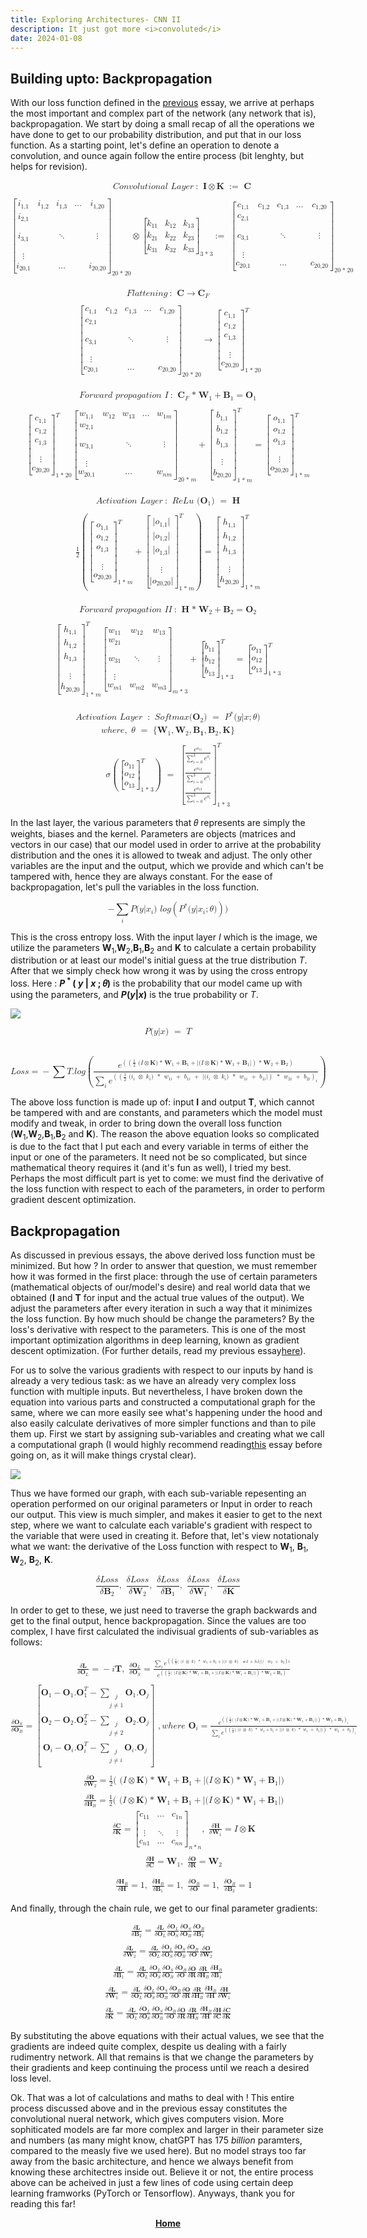 ```yaml
---
title: Exploring Architectures- CNN II
description: It just got more <i>convoluted</i>
date: 2024-01-08
---
```


## Building upto: Backpropagation

With our loss function defined in the <a href="/blog/cnn/">previous</a> essay, we arrive at perhaps the most important and complex part of the network (any network that is), backpropagation. We start by doing a small recap of all the operations we have done to get to our probability distribution, and put that in our loss function. As a starting point, let's define an operation to denote a convolution, and ounce again follow the entire process (bit lenghty, but helps for revision).

<math display="block" class="tml-display" style="display:block math;"><mtable columnalign="left"><mtr><mtd class="tml-left" style="padding:0.5ex 0em 0.5ex 0em;"><mrow><mi>C</mi><mi>o</mi><mi>n</mi><mi>v</mi><mi>o</mi><mi>l</mi><mi>u</mi><mi>t</mi><mi>i</mi><mi>o</mi><mi>n</mi><mi>a</mi><mi>l</mi><mtext> </mtext><mi>L</mi><mi>a</mi><mi>y</mi><mi>e</mi><mi>r</mi><mo lspace="0.2222em" rspace="0.2222em">:</mo><mtext> </mtext><mi>𝐈</mi><mo>⊗</mo><mi>𝐊</mi><mtext> </mtext><mo lspace="0.2222em" rspace="0em">:</mo><mo lspace="0em">=</mo><mtext> </mtext><mi>𝐂</mi></mrow></mtd></mtr><mtr><mtd class="tml-left" style="padding:0.5ex 0em 0.5ex 0em;"><mrow></mrow></mtd></mtr><mtr><mtd class="tml-left" style="padding:0.5ex 0em 0.5ex 0em;"><mrow><msub><mrow><mo fence="true" form="prefix">[</mo><mtable columnalign="center center center center center"><mtr><mtd style="padding-left:0em;"><msub><mi>i</mi><mn>1,1</mn></msub></mtd><mtd><msub><mi>i</mi><mn>1,2</mn></msub></mtd><mtd><msub><mi>i</mi><mn>1,3</mn></msub></mtd><mtd><mo lspace="0em" rspace="0em">…</mo></mtd><mtd style="padding-right:0em;"><msub><mi>i</mi><mn>1,20</mn></msub></mtd></mtr><mtr><mtd style="padding-left:0em;"><msub><mi>i</mi><mn>2,1</mn></msub></mtd><mtd><mrow></mrow></mtd><mtd><mrow></mrow></mtd><mtd><mrow></mrow></mtd><mtd style="padding-right:0em;"><mrow></mrow></mtd></mtr><mtr><mtd style="padding-left:0em;"><msub><mi>i</mi><mn>3,1</mn></msub></mtd><mtd><mrow></mrow></mtd><mtd><mo lspace="0em" rspace="0em">⋱</mo></mtd><mtd><mrow></mrow></mtd><mtd style="padding-right:0em;"><mrow><mi>⋮</mi><mspace width="0pt" height="14.944pt"></mspace></mrow></mtd></mtr><mtr><mtd style="padding-left:0em;"><mrow><mi>⋮</mi><mspace width="0pt" height="14.944pt"></mspace></mrow></mtd><mtd><mrow></mrow></mtd><mtd><mrow></mrow></mtd><mtd><mrow></mrow></mtd><mtd style="padding-right:0em;"><mrow></mrow></mtd></mtr><mtr><mtd style="padding-left:0em;"><msub><mi>i</mi><mn>20,1</mn></msub></mtd><mtd><mrow></mrow></mtd><mtd><mo lspace="0em" rspace="0em">…</mo></mtd><mtd><mrow></mrow></mtd><mtd style="padding-right:0em;"><msub><mi>i</mi><mn>20,20</mn></msub></mtd></mtr></mtable><mo fence="true" form="postfix">]</mo></mrow><mrow><mn>20</mn><mo>* </mo><mn>20</mn></mrow></msub><mo>⊗</mo><msub><mrow><mo fence="true" form="prefix">[</mo><mtable columnalign="center center center"><mtr><mtd style="padding-left:0em;"><msub><mi>k</mi><mn>11</mn></msub></mtd><mtd><msub><mi>k</mi><mn>12</mn></msub></mtd><mtd style="padding-right:0em;"><msub><mi>k</mi><mn>13</mn></msub></mtd></mtr><mtr><mtd style="padding-left:0em;"><msub><mi>k</mi><mn>21</mn></msub></mtd><mtd><msub><mi>k</mi><mn>22</mn></msub></mtd><mtd style="padding-right:0em;"><msub><mi>k</mi><mn>23</mn></msub></mtd></mtr><mtr><mtd style="padding-left:0em;"><msub><mi>k</mi><mn>31</mn></msub></mtd><mtd><msub><mi>k</mi><mn>32</mn></msub></mtd><mtd style="padding-right:0em;"><msub><mi>k</mi><mn>33</mn></msub></mtd></mtr></mtable><mo fence="true" form="postfix">]</mo></mrow><mrow><mn>3</mn><mo>* </mo><mn>3</mn></mrow></msub><mo lspace="0.2222em" rspace="0em">:</mo><mo lspace="0em">=</mo><mtext> </mtext><msub><mrow><mo fence="true" form="prefix">[</mo><mtable columnalign="center center center center center"><mtr><mtd style="padding-left:0em;"><msub><mi>c</mi><mn>1,1</mn></msub></mtd><mtd><msub><mi>c</mi><mn>1,2</mn></msub></mtd><mtd><msub><mi>c</mi><mn>1,3</mn></msub></mtd><mtd><mo lspace="0em" rspace="0em">…</mo></mtd><mtd style="padding-right:0em;"><msub><mi>c</mi><mn>1,20</mn></msub></mtd></mtr><mtr><mtd style="padding-left:0em;"><msub><mi>c</mi><mn>2,1</mn></msub></mtd><mtd><mrow></mrow></mtd><mtd><mrow></mrow></mtd><mtd><mrow></mrow></mtd><mtd style="padding-right:0em;"><mrow></mrow></mtd></mtr><mtr><mtd style="padding-left:0em;"><msub><mi>c</mi><mn>3,1</mn></msub></mtd><mtd><mrow></mrow></mtd><mtd><mo lspace="0em" rspace="0em">⋱</mo></mtd><mtd><mrow></mrow></mtd><mtd style="padding-right:0em;"><mrow><mi>⋮</mi><mspace width="0pt" height="14.944pt"></mspace></mrow></mtd></mtr><mtr><mtd style="padding-left:0em;"><mrow><mi>⋮</mi><mspace width="0pt" height="14.944pt"></mspace></mrow></mtd><mtd><mrow></mrow></mtd><mtd><mrow></mrow></mtd><mtd><mrow></mrow></mtd><mtd style="padding-right:0em;"><mrow></mrow></mtd></mtr><mtr><mtd style="padding-left:0em;"><msub><mi>c</mi><mn>20,1</mn></msub></mtd><mtd><mrow></mrow></mtd><mtd><mo lspace="0em" rspace="0em">…</mo></mtd><mtd><mrow></mrow></mtd><mtd style="padding-right:0em;"><msub><mi>c</mi><mn>20,20</mn></msub></mtd></mtr></mtable><mo fence="true" form="postfix">]</mo></mrow><mrow><mn>20</mn><mo>* </mo><mn>20</mn></mrow></msub></mrow></mtd></mtr></mtable></math><br><math display="block" class="tml-display" style="display:block math;"><mtable columnalign="left"><mtr><mtd class="tml-left" style="padding:0.5ex 0em 0.5ex 0em;"><mrow><mi>F</mi><mi>l</mi><mi>a</mi><mi>t</mi><mi>t</mi><mi>e</mi><mi>n</mi><mi>i</mi><mi>n</mi><mi>g</mi><mo lspace="0.2222em" rspace="0.2222em">:</mo><mtext> </mtext><mi>𝐂</mi><mo stretchy="false">→</mo><msub><mi>𝐂</mi><mi>F</mi></msub></mrow></mtd></mtr><mtr><mtd class="tml-left" style="padding:0.5ex 0em 0.5ex 0em;"><mrow></mrow></mtd></mtr><mtr><mtd class="tml-left" style="padding:0.5ex 0em 0.5ex 0em;"><mrow><mtext> </mtext><msub><mrow><mo fence="true" form="prefix">[</mo><mtable columnalign="center center center center center"><mtr><mtd style="padding-left:0em;"><msub><mi>c</mi><mn>1,1</mn></msub></mtd><mtd><msub><mi>c</mi><mn>1,2</mn></msub></mtd><mtd><msub><mi>c</mi><mn>1,3</mn></msub></mtd><mtd><mo lspace="0em" rspace="0em">…</mo></mtd><mtd style="padding-right:0em;"><msub><mi>c</mi><mn>1,20</mn></msub></mtd></mtr><mtr><mtd style="padding-left:0em;"><msub><mi>c</mi><mn>2,1</mn></msub></mtd><mtd><mrow></mrow></mtd><mtd><mrow></mrow></mtd><mtd><mrow></mrow></mtd><mtd style="padding-right:0em;"><mrow></mrow></mtd></mtr><mtr><mtd style="padding-left:0em;"><msub><mi>c</mi><mn>3,1</mn></msub></mtd><mtd><mrow></mrow></mtd><mtd><mo lspace="0em" rspace="0em">⋱</mo></mtd><mtd><mrow></mrow></mtd><mtd style="padding-right:0em;"><mrow><mi>⋮</mi><mspace width="0pt" height="14.944pt"></mspace></mrow></mtd></mtr><mtr><mtd style="padding-left:0em;"><mrow><mi>⋮</mi><mspace width="0pt" height="14.944pt"></mspace></mrow></mtd><mtd><mrow></mrow></mtd><mtd><mrow></mrow></mtd><mtd><mrow></mrow></mtd><mtd style="padding-right:0em;"><mrow></mrow></mtd></mtr><mtr><mtd style="padding-left:0em;"><msub><mi>c</mi><mn>20,1</mn></msub></mtd><mtd><mrow></mrow></mtd><mtd><mo lspace="0em" rspace="0em">…</mo></mtd><mtd><mrow></mrow></mtd><mtd style="padding-right:0em;"><msub><mi>c</mi><mn>20,20</mn></msub></mtd></mtr></mtable><mo fence="true" form="postfix">]</mo></mrow><mrow><mn>20</mn><mo>* </mo><mn>20</mn></mrow></msub><mo stretchy="false">→</mo><msubsup><mrow><mo fence="true" form="prefix">[</mo><mtable columnalign="center"><mtr><mtd style="padding-left:0em;padding-right:0em;"><msub><mi>c</mi><mn>1,1</mn></msub></mtd></mtr><mtr><mtd style="padding-left:0em;padding-right:0em;"><msub><mi>c</mi><mn>1,2</mn></msub></mtd></mtr><mtr><mtd style="padding-left:0em;padding-right:0em;"><msub><mi>c</mi><mn>1,3</mn></msub></mtd></mtr><mtr><mtd style="padding-left:0em;padding-right:0em;"><mrow><mi>⋮</mi><mspace width="0pt" height="14.944pt"></mspace></mrow></mtd></mtr><mtr><mtd style="padding-left:0em;padding-right:0em;"><msub><mi>c</mi><mn>20,20</mn></msub></mtd></mtr></mtable><mo fence="true" form="postfix">]</mo></mrow><mrow><mn>1</mn><mo>* </mo><mn>20</mn></mrow><mi>T</mi></msubsup></mrow></mtd></mtr></mtable></math><br><math display="block" class="tml-display" style="display:block math;"><mtable columnalign="left"><mtr><mtd class="tml-left" style="padding:0.5ex 0em 0.5ex 0em;"><mrow><mi>F</mi><mi>o</mi><mi>r</mi><mi>w</mi><mi>a</mi><mi>r</mi><mi>d</mi><mtext> </mtext><mi>p</mi><mi>r</mi><mi>o</mi><mi>p</mi><mi>a</mi><mi>g</mi><mi>a</mi><mi>t</mi><mi>i</mi><mi>o</mi><mi>n</mi><mtext> </mtext><mi>I</mi><mo lspace="0.2222em" rspace="0.2222em">:</mo><mtext> </mtext><msub><mi>𝐂</mi><mi>F</mi></msub><mo>* </mo><msub><mi>𝐖</mi><mn>1</mn></msub><mo>+</mo><msub><mi>𝐁</mi><mn>1</mn></msub><mo>=</mo><msub><mi>𝐎</mi><mn>1</mn></msub></mrow></mtd></mtr><mtr><mtd class="tml-left" style="padding:0.5ex 0em 0.5ex 0em;"><mrow></mrow></mtd></mtr><mtr><mtd class="tml-left" style="padding:0.5ex 0em 0.5ex 0em;"><mrow><msubsup><mrow><mo fence="true" form="prefix">[</mo><mtable columnalign="center"><mtr><mtd style="padding-left:0em;padding-right:0em;"><msub><mi>c</mi><mn>1,1</mn></msub></mtd></mtr><mtr><mtd style="padding-left:0em;padding-right:0em;"><msub><mi>c</mi><mn>1,2</mn></msub></mtd></mtr><mtr><mtd style="padding-left:0em;padding-right:0em;"><msub><mi>c</mi><mn>1,3</mn></msub></mtd></mtr><mtr><mtd style="padding-left:0em;padding-right:0em;"><mrow><mi>⋮</mi><mspace width="0pt" height="14.944pt"></mspace></mrow></mtd></mtr><mtr><mtd style="padding-left:0em;padding-right:0em;"><msub><mi>c</mi><mn>20,20</mn></msub></mtd></mtr></mtable><mo fence="true" form="postfix">]</mo></mrow><mrow><mn>1</mn><mo>* </mo><mn>20</mn></mrow><mi>T</mi></msubsup><msub><mrow><mo fence="true" form="prefix">[</mo><mtable columnalign="center center center center center"><mtr><mtd style="padding-left:0em;"><msub><mi>w</mi><mn>1,1</mn></msub></mtd><mtd><msub><mi>w</mi><mn>12</mn></msub></mtd><mtd><msub><mi>w</mi><mn>13</mn></msub></mtd><mtd><mo lspace="0em" rspace="0em">…</mo></mtd><mtd style="padding-right:0em;"><msub><mi>w</mi><mrow><mn>1</mn><mi>m</mi></mrow></msub></mtd></mtr><mtr><mtd style="padding-left:0em;"><msub><mi>w</mi><mn>2,1</mn></msub></mtd><mtd><mrow></mrow></mtd><mtd><mrow></mrow></mtd><mtd><mrow></mrow></mtd><mtd style="padding-right:0em;"><mrow></mrow></mtd></mtr><mtr><mtd style="padding-left:0em;"><msub><mi>w</mi><mn>3,1</mn></msub></mtd><mtd><mrow></mrow></mtd><mtd><mo lspace="0em" rspace="0em">⋱</mo></mtd><mtd><mrow></mrow></mtd><mtd style="padding-right:0em;"><mrow><mi>⋮</mi><mspace width="0pt" height="14.944pt"></mspace></mrow></mtd></mtr><mtr><mtd style="padding-left:0em;"><mrow><mi>⋮</mi><mspace width="0pt" height="14.944pt"></mspace></mrow></mtd><mtd><mrow></mrow></mtd><mtd><mrow></mrow></mtd><mtd><mrow></mrow></mtd><mtd style="padding-right:0em;"><mrow></mrow></mtd></mtr><mtr><mtd style="padding-left:0em;"><msub><mi>w</mi><mn>20,1</mn></msub></mtd><mtd><mrow></mrow></mtd><mtd><mo lspace="0em" rspace="0em">…</mo></mtd><mtd><mrow></mrow></mtd><mtd style="padding-right:0em;"><msub><mi>w</mi><mrow><mi>n</mi><mi>m</mi></mrow></msub></mtd></mtr></mtable><mo fence="true" form="postfix">]</mo></mrow><mrow><mn>20</mn><mo>* </mo><mi>m</mi></mrow></msub><mo>+</mo><msubsup><mrow><mo fence="true" form="prefix">[</mo><mtable columnalign="center"><mtr><mtd style="padding-left:0em;padding-right:0em;"><msub><mi>b</mi><mn>1,1</mn></msub></mtd></mtr><mtr><mtd style="padding-left:0em;padding-right:0em;"><msub><mi>b</mi><mn>1,2</mn></msub></mtd></mtr><mtr><mtd style="padding-left:0em;padding-right:0em;"><msub><mi>b</mi><mn>1,3</mn></msub></mtd></mtr><mtr><mtd style="padding-left:0em;padding-right:0em;"><mrow><mi>⋮</mi><mspace width="0pt" height="14.944pt"></mspace></mrow></mtd></mtr><mtr><mtd style="padding-left:0em;padding-right:0em;"><msub><mi>b</mi><mn>20,20</mn></msub></mtd></mtr></mtable><mo fence="true" form="postfix">]</mo></mrow><mrow><mn>1</mn><mo>* </mo><mi>m</mi></mrow><mi>T</mi></msubsup><mo>=</mo><msubsup><mrow><mo fence="true" form="prefix">[</mo><mtable columnalign="center"><mtr><mtd style="padding-left:0em;padding-right:0em;"><msub><mi>o</mi><mn>1,1</mn></msub></mtd></mtr><mtr><mtd style="padding-left:0em;padding-right:0em;"><msub><mi>o</mi><mn>1,2</mn></msub></mtd></mtr><mtr><mtd style="padding-left:0em;padding-right:0em;"><msub><mi>o</mi><mn>1,3</mn></msub></mtd></mtr><mtr><mtd style="padding-left:0em;padding-right:0em;"><mrow><mi>⋮</mi><mspace width="0pt" height="14.944pt"></mspace></mrow></mtd></mtr><mtr><mtd style="padding-left:0em;padding-right:0em;"><msub><mi>o</mi><mn>20,20</mn></msub></mtd></mtr></mtable><mo fence="true" form="postfix">]</mo></mrow><mrow><mn>1</mn><mo>* </mo><mi>m</mi></mrow><mi>T</mi></msubsup></mrow></mtd></mtr></mtable></math><br><math display="block" class="tml-display" style="display:block math;"><mtable columnalign="left"><mtr><mtd class="tml-left" style="padding:0.5ex 0em 0.5ex 0em;"><mrow><mi>A</mi><mi>c</mi><mi>t</mi><mi>i</mi><mi>v</mi><mi>a</mi><mi>t</mi><mi>i</mi><mi>o</mi><mi>n</mi><mtext> </mtext><mi>L</mi><mi>a</mi><mi>y</mi><mi>e</mi><mi>r</mi><mo lspace="0.2222em" rspace="0.2222em">:</mo><mtext> </mtext><mi>R</mi><mi>e</mi><mi>L</mi><mi>u</mi><mtext> </mtext><mo form="prefix" stretchy="false">(</mo><msub><mi>𝐎</mi><mn>1</mn></msub><mo form="postfix" stretchy="false">)</mo><mtext> </mtext><mo>=</mo><mtext> </mtext><mi>𝐇</mi></mrow></mtd></mtr><mtr><mtd class="tml-left" style="padding:0.5ex 0em 0.5ex 0em;"><mrow></mrow></mtd></mtr><mtr><mtd class="tml-left" style="padding:0.5ex 0em 0.5ex 0em;"><mrow><mfrac><mn>1</mn><mn>2</mn></mfrac><mrow><mo fence="true" form="prefix">(</mo><msubsup><mrow><mo fence="true" form="prefix">[</mo><mtable columnalign="center"><mtr><mtd style="padding-left:0em;padding-right:0em;"><msub><mi>o</mi><mn>1,1</mn></msub></mtd></mtr><mtr><mtd style="padding-left:0em;padding-right:0em;"><msub><mi>o</mi><mn>1,2</mn></msub></mtd></mtr><mtr><mtd style="padding-left:0em;padding-right:0em;"><msub><mi>o</mi><mn>1,3</mn></msub></mtd></mtr><mtr><mtd style="padding-left:0em;padding-right:0em;"><mrow><mi>⋮</mi><mspace width="0pt" height="14.944pt"></mspace></mrow></mtd></mtr><mtr><mtd style="padding-left:0em;padding-right:0em;"><msub><mi>o</mi><mn>20,20</mn></msub></mtd></mtr></mtable><mo fence="true" form="postfix">]</mo></mrow><mrow><mn>1</mn><mo>* </mo><mi>m</mi></mrow><mi>T</mi></msubsup><mo>+</mo><msubsup><mrow><mo fence="true" form="prefix">[</mo><mtable columnalign="center"><mtr><mtd style="padding-left:0em;padding-right:0em;"><mrow><mi>|</mi><msub><mi>o</mi><mn>1,1</mn></msub><mi>|</mi></mrow></mtd></mtr><mtr><mtd style="padding-left:0em;padding-right:0em;"><mrow><mi>|</mi><msub><mi>o</mi><mn>1,2</mn></msub><mi>|</mi></mrow></mtd></mtr><mtr><mtd style="padding-left:0em;padding-right:0em;"><mrow><mi>|</mi><msub><mi>o</mi><mn>1,3</mn></msub><mi>|</mi></mrow></mtd></mtr><mtr><mtd style="padding-left:0em;padding-right:0em;"><mrow><mi>⋮</mi><mspace width="0pt" height="14.944pt"></mspace></mrow></mtd></mtr><mtr><mtd style="padding-left:0em;padding-right:0em;"><mrow><mi>|</mi><msub><mi>o</mi><mn>20,20</mn></msub><mi>|</mi></mrow></mtd></mtr></mtable><mo fence="true" form="postfix">]</mo></mrow><mrow><mn>1</mn><mo>* </mo><mi>m</mi></mrow><mi>T</mi></msubsup><mo fence="true" form="postfix">)</mo></mrow><mo>=</mo><msubsup><mrow><mo fence="true" form="prefix">[</mo><mtable columnalign="center"><mtr><mtd style="padding-left:0em;padding-right:0em;"><msub><mi>h</mi><mn>1,1</mn></msub></mtd></mtr><mtr><mtd style="padding-left:0em;padding-right:0em;"><msub><mi>h</mi><mn>1,2</mn></msub></mtd></mtr><mtr><mtd style="padding-left:0em;padding-right:0em;"><msub><mi>h</mi><mn>1,3</mn></msub></mtd></mtr><mtr><mtd style="padding-left:0em;padding-right:0em;"><mrow><mi>⋮</mi><mspace width="0pt" height="14.944pt"></mspace></mrow></mtd></mtr><mtr><mtd style="padding-left:0em;padding-right:0em;"><msub><mi>h</mi><mn>20,20</mn></msub></mtd></mtr></mtable><mo fence="true" form="postfix">]</mo></mrow><mrow><mn>1</mn><mo>* </mo><mi>m</mi></mrow><mi>T</mi></msubsup></mrow></mtd></mtr></mtable></math><br>
<math display="block" class="tml-display" style="display:block math;"><mtable columnalign="left"><mtr><mtd class="tml-left" style="padding:0.5ex 0em 0.5ex 0em;"><mrow><mi>F</mi><mi>o</mi><mi>r</mi><mi>w</mi><mi>a</mi><mi>r</mi><mi>d</mi><mtext> </mtext><mi>p</mi><mi>r</mi><mi>o</mi><mi>p</mi><mi>a</mi><mi>g</mi><mi>a</mi><mi>t</mi><mi>i</mi><mi>o</mi><mi>n</mi><mtext> </mtext><mi>I</mi><mi>I</mi><mo lspace="0.2222em" rspace="0.2222em">:</mo><mtext> </mtext><mi>𝐇</mi><mo>* </mo><msub><mi>𝐖</mi><mn>2</mn></msub><mo>+</mo><msub><mi>𝐁</mi><mn>2</mn></msub><mo>=</mo><msub><mi>𝐎</mi><mn>2</mn></msub></mrow></mtd></mtr><mtr><mtd class="tml-left" style="padding:0.5ex 0em 0.5ex 0em;"><mrow></mrow></mtd></mtr><mtr><mtd class="tml-left" style="padding:0.5ex 0em 0.5ex 0em;"><mrow><msubsup><mrow><mo fence="true" form="prefix">[</mo><mtable columnalign="center"><mtr><mtd style="padding-left:0em;padding-right:0em;"><msub><mi>h</mi><mn>1,1</mn></msub></mtd></mtr><mtr><mtd style="padding-left:0em;padding-right:0em;"><msub><mi>h</mi><mn>1,2</mn></msub></mtd></mtr><mtr><mtd style="padding-left:0em;padding-right:0em;"><msub><mi>h</mi><mn>1,3</mn></msub></mtd></mtr><mtr><mtd style="padding-left:0em;padding-right:0em;"><mrow><mi>⋮</mi><mspace width="0pt" height="14.944pt"></mspace></mrow></mtd></mtr><mtr><mtd style="padding-left:0em;padding-right:0em;"><msub><mi>h</mi><mn>20,20</mn></msub></mtd></mtr></mtable><mo fence="true" form="postfix">]</mo></mrow><mrow><mn>1</mn><mo>* </mo><mi>m</mi></mrow><mi>T</mi></msubsup><msub><mrow><mo fence="true" form="prefix">[</mo><mtable columnalign="center center center"><mtr><mtd style="padding-left:0em;"><msub><mi>w</mi><mn>11</mn></msub></mtd><mtd><msub><mi>w</mi><mn>12</mn></msub></mtd><mtd style="padding-right:0em;"><msub><mi>w</mi><mn>13</mn></msub></mtd></mtr><mtr><mtd style="padding-left:0em;"><msub><mi>w</mi><mn>21</mn></msub></mtd><mtd><mrow></mrow></mtd><mtd style="padding-right:0em;"><mrow></mrow></mtd></mtr><mtr><mtd style="padding-left:0em;"><msub><mi>w</mi><mn>31</mn></msub></mtd><mtd><mo lspace="0em" rspace="0em">⋱</mo></mtd><mtd style="padding-right:0em;"><mrow><mi>⋮</mi><mspace width="0pt" height="14.944pt"></mspace></mrow></mtd></mtr><mtr><mtd style="padding-left:0em;"><mrow><mi>⋮</mi><mspace width="0pt" height="14.944pt"></mspace></mrow></mtd><mtd><mrow></mrow></mtd><mtd style="padding-right:0em;"><mrow></mrow></mtd></mtr><mtr><mtd style="padding-left:0em;"><msub><mi>w</mi><mrow><mi>m</mi><mn>1</mn></mrow></msub></mtd><mtd><msub><mi>w</mi><mrow><mi>m</mi><mn>2</mn></mrow></msub></mtd><mtd style="padding-right:0em;"><msub><mi>w</mi><mrow><mi>m</mi><mn>3</mn></mrow></msub></mtd></mtr></mtable><mo fence="true" form="postfix">]</mo></mrow><mrow><mi>m</mi><mo>* </mo><mn>3</mn></mrow></msub><mo>+</mo><msubsup><mrow><mo fence="true" form="prefix">[</mo><mtable columnalign="center"><mtr><mtd style="padding-left:0em;padding-right:0em;"><msub><mi>b</mi><mn>11</mn></msub></mtd></mtr><mtr><mtd style="padding-left:0em;padding-right:0em;"><msub><mi>b</mi><mn>12</mn></msub></mtd></mtr><mtr><mtd style="padding-left:0em;padding-right:0em;"><msub><mi>b</mi><mn>13</mn></msub></mtd></mtr></mtable><mo fence="true" form="postfix">]</mo></mrow><mrow><mn>1</mn><mo>* </mo><mn>3</mn></mrow><mi>T</mi></msubsup><mo>=</mo><msubsup><mrow><mo fence="true" form="prefix">[</mo><mtable columnalign="center"><mtr><mtd style="padding-left:0em;padding-right:0em;"><msub><mi>o</mi><mn>11</mn></msub></mtd></mtr><mtr><mtd style="padding-left:0em;padding-right:0em;"><msub><mi>o</mi><mn>12</mn></msub></mtd></mtr><mtr><mtd style="padding-left:0em;padding-right:0em;"><msub><mi>o</mi><mn>13</mn></msub></mtd></mtr></mtable><mo fence="true" form="postfix">]</mo></mrow><mrow><mn>1</mn><mo>* </mo><mn>3</mn></mrow><mi>T</mi></msubsup></mrow></mtd></mtr></mtable></math><br>
<math display="block" class="tml-display" style="display:block math;"><mtable columnalign="left"><mtr><mtd class="tml-left" style="padding:0.5ex 0em 0.5ex 0em;"><mrow><mi>A</mi><mi>c</mi><mi>t</mi><mi>i</mi><mi>v</mi><mi>a</mi><mi>t</mi><mi>i</mi><mi>o</mi><mi>n</mi><mtext> </mtext><mi>L</mi><mi>a</mi><mi>y</mi><mi>e</mi><mi>r</mi><mtext> </mtext><mo lspace="0.2222em" rspace="0.2222em">:</mo><mtext> </mtext><mi>S</mi><mi>o</mi><mi>f</mi><mi>t</mi><mi>m</mi><mi>a</mi><mi>x</mi><mo form="prefix" stretchy="false">(</mo><msub><mi>𝐎</mi><mn>2</mn></msub><mo form="postfix" stretchy="false">)</mo><mtext> </mtext><mo>=</mo><mtext> </mtext><msup><mi>P</mi><mo lspace="0em" rspace="0em">* </mo></msup><mo form="prefix" stretchy="false">(</mo><mi>y</mi><mi>|</mi><mi>x</mi><mo separator="true">;</mo><mi>θ</mi><mo form="postfix" stretchy="false">)</mo></mrow></mtd></mtr><mtr><mtd class="tml-left" style="padding:0.5ex 0em 0.5ex 0em;"><mrow><mi>w</mi><mi>h</mi><mi>e</mi><mi>r</mi><mi>e</mi><mo separator="true">,</mo><mtext> </mtext><mi>θ</mi><mtext> </mtext><mo>=</mo><mtext> </mtext><mo form="prefix" stretchy="false">{</mo><msub><mi>𝐖</mi><mn>1</mn></msub><mo separator="true">,</mo><msub><mi>𝐖</mi><mn>2</mn></msub><mo separator="true">,</mo><msub><mi>𝐁</mi><mn>𝟏</mn></msub><mo separator="true">,</mo><msub><mi>𝐁</mi><mn>2</mn></msub><mo separator="true">,</mo><mi>𝐊</mi><mo form="postfix" stretchy="false">}</mo></mrow></mtd></mtr><mtr><mtd class="tml-left" style="padding:0.5ex 0em 0.5ex 0em;"><mrow></mrow></mtd></mtr><mtr><mtd class="tml-left" style="padding:0.5ex 0em 0.5ex 0em;"><mrow><mi>σ</mi><mrow><mo fence="true" form="prefix">(</mo><msubsup><mrow><mo fence="true" form="prefix">[</mo><mtable columnalign="center"><mtr><mtd style="padding-left:0em;padding-right:0em;"><msub><mi>o</mi><mn>11</mn></msub></mtd></mtr><mtr><mtd style="padding-left:0em;padding-right:0em;"><msub><mi>o</mi><mn>12</mn></msub></mtd></mtr><mtr><mtd style="padding-left:0em;padding-right:0em;"><msub><mi>o</mi><mn>13</mn></msub></mtd></mtr></mtable><mo fence="true" form="postfix">]</mo></mrow><mrow><mn>1</mn><mo>* </mo><mn>3</mn></mrow><mi>T</mi></msubsup><mo fence="true" form="postfix">)</mo></mrow><mtext> </mtext><mo>=</mo><mtext> </mtext><msubsup><mrow><mo fence="true" form="prefix">[</mo><mtable columnalign="center"><mtr><mtd style="padding-left:0em;padding-right:0em;"><mfrac><msup><mi>e</mi><msub><mi>o</mi><mn>11</mn></msub></msup><mrow><msubsup><mo movablelimits="false">∑</mo><mrow><mi>i</mi><mo>=</mo><mn>0</mn></mrow><mn>3</mn></msubsup><msup><mi>e</mi><msub><mi>o</mi><mi>i</mi></msub></msup></mrow></mfrac></mtd></mtr><mtr><mtd style="padding-left:0em;padding-right:0em;"><mfrac><msup><mi>e</mi><msub><mi>o</mi><mn>12</mn></msub></msup><mrow><msubsup><mo movablelimits="false">∑</mo><mrow><mi>i</mi><mo>=</mo><mn>0</mn></mrow><mn>3</mn></msubsup><msup><mi>e</mi><msub><mi>o</mi><mi>i</mi></msub></msup></mrow></mfrac></mtd></mtr><mtr><mtd style="padding-left:0em;padding-right:0em;"><mfrac><msup><mi>e</mi><msub><mi>o</mi><mn>13</mn></msub></msup><mrow><msubsup><mo movablelimits="false">∑</mo><mrow><mi>i</mi><mo>=</mo><mn>0</mn></mrow><mn>3</mn></msubsup><msup><mi>e</mi><msub><mi>o</mi><mi>i</mi></msub></msup></mrow></mfrac></mtd></mtr></mtable><mo fence="true" form="postfix">]</mo></mrow><mrow><mn>1</mn><mo>* </mo><mn>3</mn></mrow><mi>T</mi></msubsup></mrow></mtd></mtr></mtable></math>

In the last layer, the various parameters that 𝜃 represents are simply the weights, biases and the kernel. Parameters are objects (matrices and vectors in our case) that our model used in order to arrive at the probability distribution and the ones it is allowed to tweak and adjust. The only other variables are the input and the output, which we provide and which can't be tampered with, hence they are always constant. For the ease of backpropagation, let's pull the variables in the loss function. 

<math display="block" class="tml-display" style="display:block math;"><mrow><mo>−</mo><mrow><munder><mo movablelimits="false">∑</mo><mi>i</mi></munder></mrow><mi>P</mi><mo form="prefix" stretchy="false">(</mo><mi>y</mi><mi>|</mi><msub><mi>x</mi><mi>i</mi></msub><mo form="postfix" stretchy="false">)</mo><mtext> </mtext><mi>l</mi><mi>o</mi><mi>g</mi><mrow><mo fence="true" form="prefix">(</mo><msup><mi>P</mi><mo lspace="0em" rspace="0em">*</mo></msup><mo form="prefix" stretchy="false">(</mo><mi>y</mi><mi>|</mi><msub><mi>x</mi><mi>i</mi></msub><mo separator="true">;</mo><mi>θ</mi><mo form="postfix" stretchy="false">)</mo><mo fence="true" form="postfix">)</mo></mrow><mo form="postfix" stretchy="false">)</mo></mrow></math>

This is the cross entropy loss. With the input layer *I* which is the image, we utilize the parameters **W**<sub>1</sub>,**W**<sub>2</sub>,**B**<sub>1</sub>,**B**<sub>2</sub> and **K** to calculate a certain probability distribution or at least our model's initial guess at the true distribution *T*. After that we simply check how wrong it was by using the cross entropy loss. Here : <strong>*P*<sup> * </sup>( *y* | *x* ; 𝜃)</strong>  is the probability that our model came up with using the parameters, and <strong>*P*(*y*|*x*)</strong> is the true probability or *T*.

<img src='/media/CNNeq.png'>

<math display="block" class="tml-display" style="display:block math;"><mrow><mi>P</mi><mo form="prefix" stretchy="false">(</mo><mi>y</mi><mi>|</mi><mi>x</mi><mo form="postfix" stretchy="false">)</mo><mtext> </mtext><mo>=</mo><mtext> </mtext><mi>T</mi></mrow></math><br>

<math display="block" class="tml-display" style="display:block math;"><mrow><mi>L</mi><mi>o</mi><mi>s</mi><mi>s</mi><mo>=</mo><mo>−</mo><mo movablelimits="false">∑</mo><mi>T</mi><mi>.</mi><mi>l</mi><mi>o</mi><mi>g</mi><mrow><mo fence="true" form="prefix">(</mo><mfrac><msup><mi>e</mi><mrow><mo fence="true" form="prefix">(</mo><mrow><mo fence="true" form="prefix">(</mo><mfrac><mn>1</mn><mn>2</mn></mfrac><mtext> </mtext><mo form="prefix" stretchy="false">(</mo><mi>I</mi><mo>⊗</mo><mi>𝐊</mi><mo form="postfix" stretchy="false">)</mo><mo>* </mo><msub><mi>𝐖</mi><mn>1</mn></msub><mo>+</mo><msub><mi>𝐁</mi><mn>1</mn></msub><mo>+</mo><mi>|</mi><mo form="prefix" stretchy="false">(</mo><mi>I</mi><mo>⊗</mo><mi>𝐊</mi><mo form="postfix" stretchy="false">)</mo><mo>* </mo><msub><mi>𝐖</mi><mn>1</mn></msub><mo>+</mo><msub><mi>𝐁</mi><mn>1</mn></msub><mi>|</mi><mo fence="true" form="postfix">)</mo></mrow><mo>* </mo><msub><mi>𝐖</mi><mn>2</mn></msub><mo>+</mo><msub><mi>𝐁</mi><mn>2</mn></msub><mo fence="true" form="postfix">)</mo></mrow></msup><mrow><msub><mo movablelimits="false">∑</mo><mi>i</mi></msub><msup><mi>e</mi><msub><mrow><mo fence="true" form="prefix">(</mo><mrow><mo fence="true" form="prefix">(</mo><mfrac><mn>1</mn><mn>2</mn></mfrac><mtext> </mtext><mo form="prefix" stretchy="false">(</mo><msub><mi>i</mi><mi>i</mi></msub><mtext> </mtext><mo>⊗</mo><mtext> </mtext><msub><mi>k</mi><mi>i</mi></msub><mo form="postfix" stretchy="false">)</mo><mtext> </mtext><mo>* </mo><mtext> </mtext><msub><mi>w</mi><mrow><mn>1</mn><mi>i</mi></mrow></msub><mtext> </mtext><mo>+</mo><mtext> </mtext><msub><mi>b</mi><mrow><mn>1</mn><mi>i</mi></mrow></msub><mtext> </mtext><mo>+</mo><mtext> </mtext><mi>|</mi><mo form="prefix" stretchy="false">(</mo><msub><mi>i</mi><mi>i</mi></msub><mtext> </mtext><mo>⊗</mo><mtext> </mtext><msub><mi>k</mi><mi>i</mi></msub><mo form="postfix" stretchy="false">)</mo><mtext> </mtext><mo>* </mo><mtext> </mtext><msub><mi>w</mi><mrow><mn>1</mn><mi>i</mi></mrow></msub><mtext> </mtext><mo>+</mo><mtext> </mtext><msub><mi>b</mi><mrow><mn>1</mn><mi>i</mi></mrow></msub><mi>|</mi><mo fence="true" form="postfix">)</mo></mrow><mtext> </mtext><mo>* </mo><mtext> </mtext><msub><mi>w</mi><mrow><mn>2</mn><mi>i</mi></mrow></msub><mtext> </mtext><mo>+</mo><mtext> </mtext><msub><mi>b</mi><mrow><mn>2</mn><mi>i</mi></mrow></msub><mo fence="true" form="postfix">)</mo></mrow><mi>i</mi></msub></msup></mrow></mfrac><mo fence="true" form="postfix">)</mo></mrow></mrow></math>

The above loss function is made up of: input **I** and output **T**, which cannot be tampered with and are constants, and parameters which the model must modify and tweak, in order to bring down the overall loss function (**W**<sub>1</sub>,**W**<sub>2</sub>,**B**<sub>1</sub>,**B**<sub>2</sub> and **K**). The reason the above equation looks so complicated is due to the fact that I put each and every variable in terms of either the input or one of the parameters. It need not be so complicated, but since mathematical theory requires it (and it's fun as well), I tried my best. Perhaps the most difficult part is yet to come: we must find the derivative of the loss function with respect to each of the parameters, in order to perform gradient descent optimization.

## Backpropagation

As discussed in previous essays, the above derived loss function must be minimized. But how ? In order to answer that question, we must remember how it was formed in the first place: through the use of certain parameters (mathematical objects of our/model's desire) and real world data that we obtained (**I** and **T** for input and the actual true values of the output). We adjust the parameters after every iteration in such a way that it minimizes the loss function. By how much should be change the parameters? By the loss's derivative with respect to the parameters. This is one of the most important optimization algorithms in deep learning, known as gradient descent optimization. (For further details, read my previous essay<a href="/blog/nnla/">here</a>).

For us to solve the various gradients with respect to our inputs by hand is already a very tedious task: as we have an already very complex loss function with multiple inputs. But nevertheless, I have broken down the equation into various parts and constructed a computational graph for the same, where we can more easily see what's happening under the hood and also easily calculate derivatives of more simpler functions and than to pile them up. First we start by assigning sub-variables and creating what we call a computational graph (I would highly recommend reading<a href="/blog/autograd/">this</a> essay before going on, as it will make things crystal clear).

<img src='/media/graph.png'>

Thus we have formed our graph, with each sub-variable repesenting an operation performed on our original parameters or Input in order to reach our output. This view is much simpler, and makes it easier to get to the next step, where we want to calculate each variable's gradient with respect to the variable that were used in creating it. Before that, let's view notationaly what we want: the derivative of the Loss function with respect to **W**<sub>1</sub>, **B**<sub>1</sub>, **W**<sub>2</sub>, **B**<sub>2</sub>, **K**.

<math display="block" class="tml-display" style="display:block math;"><mrow><mfrac><mrow><mi>δ</mi><mi>L</mi><mi>o</mi><mi>s</mi><mi>s</mi></mrow><mrow><mi>δ</mi><msub><mi>𝐁</mi><mn>2</mn></msub></mrow></mfrac><mo separator="true">,</mo><mtext> </mtext><mfrac><mrow><mi>δ</mi><mi>L</mi><mi>o</mi><mi>s</mi><mi>s</mi></mrow><mrow><mi>δ</mi><msub><mi>𝐖</mi><mn>2</mn></msub></mrow></mfrac><mo separator="true">,</mo><mtext> </mtext><mfrac><mrow><mi>δ</mi><mi>L</mi><mi>o</mi><mi>s</mi><mi>s</mi></mrow><mrow><mi>δ</mi><msub><mi>𝐁</mi><mn>1</mn></msub></mrow></mfrac><mo separator="true">,</mo><mtext> </mtext><mfrac><mrow><mi>δ</mi><mi>L</mi><mi>o</mi><mi>s</mi><mi>s</mi></mrow><mrow><mi>δ</mi><msub><mi>𝐖</mi><mn>1</mn></msub></mrow></mfrac><mo separator="true">,</mo><mtext> </mtext><mfrac><mrow><mi>δ</mi><mi>L</mi><mi>o</mi><mi>s</mi><mi>s</mi></mrow><mrow><mi>δ</mi><mi>𝐊</mi></mrow></mfrac></mrow></math>

In order to get to these, we just need to traverse the graph backwards and get to the final output, hence backpropagation. Since the values are too complex, I have first calculated the indivisual gradients of sub-variables as follows: 

<math display="block" class="tml-display" style="display:block math;"><mtable columnalign="left"><mtr><mtd class="tml-left" style="padding:0.5ex 0em 0.5ex 0em;"><mrow><mfrac><mrow><mi>δ</mi><mi>𝐋</mi></mrow><mrow><mi>δ</mi><msub><mi>𝐎</mi><mi>L</mi></msub></mrow></mfrac><mo>=</mo><mo>−</mo><mi>i</mi><mi>𝐓</mi><mo separator="true">,</mo><mtext> </mtext><mfrac><mrow><mi>δ</mi><msub><mi>𝐎</mi><mi>L</mi></msub></mrow><mrow><mi>δ</mi><msub><mi>𝐎</mi><mi>S</mi></msub></mrow></mfrac><mo>=</mo><mfrac><mrow><msub><mo movablelimits="false">∑</mo><mi>i</mi></msub><msup><mi>e</mi><msub><mrow><mo fence="true" form="prefix">(</mo><mrow><mo fence="true" form="prefix">(</mo><mfrac><mn>1</mn><mn>2</mn></mfrac><mo form="prefix" stretchy="false">(</mo><mtext> </mtext><mo form="prefix" stretchy="false">(</mo><mi>i</mi><mtext> </mtext><mo>⊗</mo><mtext> </mtext><mi>k</mi><mo form="postfix" stretchy="false">)</mo><mtext> </mtext><mo>* </mo><mtext> </mtext><msub><mi>w</mi><mn>1</mn></msub><mo>+</mo><msub><mi>b</mi><mn>1</mn></msub><mo>+</mo><mi>|</mi><mo form="prefix" stretchy="false">(</mo><mi>i</mi><mtext> </mtext><mo>⊗</mo><mtext> </mtext><mi>k</mi><mo form="postfix" stretchy="false">)</mo><mtext> </mtext><mo>*</mo><mtext> </mtext><msub><mi>w</mi><mn>1</mn></msub><mtext> </mtext><mo>+</mo><mtext> </mtext><msub><mi>b</mi><mn>1</mn></msub><mi>|</mi><mo form="postfix" stretchy="false">)</mo><mo fence="true" form="postfix">)</mo></mrow><mtext> </mtext><mo>*</mo><mtext> </mtext><msub><mi>w</mi><mn>2</mn></msub><mtext> </mtext><mo>+</mo><mtext> </mtext><msub><mi>b</mi><mn>2</mn></msub><mo fence="true" form="postfix">)</mo></mrow><mi>i</mi></msub></msup></mrow><msup><mi>e</mi><mrow><mo fence="true" form="prefix">(</mo><mrow><mo fence="true" form="prefix">(</mo><mfrac><mn>1</mn><mn>2</mn></mfrac><mo form="prefix" stretchy="false">(</mo><mtext> </mtext><mo form="prefix" stretchy="false">(</mo><mi>I</mi><mo>⊗</mo><mi>𝐊</mi><mo form="postfix" stretchy="false">)</mo><mo>* </mo><msub><mi>𝐖</mi><mn>1</mn></msub><mo>+</mo><msub><mi>𝐁</mi><mn>1</mn></msub><mo>+</mo><mi>|</mi><mo form="prefix" stretchy="false">(</mo><mi>I</mi><mo>⊗</mo><mi>𝐊</mi><mo form="postfix" stretchy="false">)</mo><mo>* </mo><msub><mi>𝐖</mi><mn>1</mn></msub><mo>+</mo><msub><mi>𝐁</mi><mn>1</mn></msub><mi>|</mi><mo form="postfix" stretchy="false">)</mo><mo fence="true" form="postfix">)</mo></mrow><mo>* </mo><msub><mi>𝐖</mi><mn>2</mn></msub><mo>+</mo><msub><mi>𝐁</mi><mn>2</mn></msub><mo fence="true" form="postfix">)</mo></mrow></msup></mfrac></mrow></mtd></mtr><mtr><mtd class="tml-left" style="padding:0.5ex 0em 0.5ex 0em;"><mrow></mrow></mtd></mtr><mtr><mtd class="tml-left" style="padding:0.5ex 0em 0.5ex 0em;"><mrow><mfrac><mrow><mi>δ</mi><msub><mi>𝐎</mi><mi>S</mi></msub></mrow><mrow><mi>δ</mi><msub><mi>𝐎</mi><mi>B</mi></msub></mrow></mfrac><mo>=</mo><mrow><mo fence="true" form="prefix">[</mo><mtable columnalign="center"><mtr><mtd style="padding-left:0em;padding-right:0em;"><mrow><msub><mi>𝐎</mi><mn>1</mn></msub><mo>−</mo><msub><mi>𝐎</mi><mn>1</mn></msub><mi>.</mi><msubsup><mi>𝐎</mi><mn>1</mn><mi>T</mi></msubsup><mo>−</mo><msub><mo movablelimits="false">∑</mo><mtable columnalign="left"><mtr><mtd class="tml-left" style="padding:0.5ex 0em 0.5ex 0em;"><mi>j</mi></mtd></mtr><mtr><mtd class="tml-left" style="padding:0.5ex 0em 0.5ex 0em;"><mrow><mi>j</mi><mo>≠</mo><mn>1</mn></mrow></mtd></mtr></mtable></msub><msub><mi>𝐎</mi><mn>1</mn></msub><mi>.</mi><msub><mi>𝐎</mi><mi>j</mi></msub></mrow></mtd></mtr><mtr><mtd style="padding-left:0em;padding-right:0em;"><mrow><msub><mi>𝐎</mi><mn>2</mn></msub><mo>−</mo><msub><mi>𝐎</mi><mn>2</mn></msub><mi>.</mi><msubsup><mi>𝐎</mi><mn>2</mn><mi>T</mi></msubsup><mo>−</mo><msub><mo movablelimits="false">∑</mo><mtable columnalign="left"><mtr><mtd class="tml-left" style="padding:0.5ex 0em 0.5ex 0em;"><mi>j</mi></mtd></mtr><mtr><mtd class="tml-left" style="padding:0.5ex 0em 0.5ex 0em;"><mrow><mi>j</mi><mo>≠</mo><mn>2</mn></mrow></mtd></mtr></mtable></msub><msub><mi>𝐎</mi><mn>2</mn></msub><mi>.</mi><msub><mi>𝐎</mi><mi>j</mi></msub></mrow></mtd></mtr><mtr><mtd style="padding-left:0em;padding-right:0em;"><mrow><msub><mi>𝐎</mi><mi>i</mi></msub><mo>−</mo><msub><mi>𝐎</mi><mi>i</mi></msub><mi>.</mi><msubsup><mi>𝐎</mi><mi>i</mi><mi>T</mi></msubsup><mo>−</mo><msub><mo movablelimits="false">∑</mo><mtable columnalign="left"><mtr><mtd class="tml-left" style="padding:0.5ex 0em 0.5ex 0em;"><mi>j</mi></mtd></mtr><mtr><mtd class="tml-left" style="padding:0.5ex 0em 0.5ex 0em;"><mrow><mi>j</mi><mo>≠</mo><mi>i</mi></mrow></mtd></mtr></mtable></msub><msub><mi>𝐎</mi><mi>i</mi></msub><mi>.</mi><msub><mi>𝐎</mi><mi>j</mi></msub></mrow></mtd></mtr></mtable><mo fence="true" form="postfix">]</mo></mrow><mtext> </mtext><mo separator="true">,</mo><mi>w</mi><mi>h</mi><mi>e</mi><mi>r</mi><mi>e</mi><mtext> </mtext><msub><mi>𝐎</mi><mi>i</mi></msub><mo>=</mo><mfrac><msup><mi>e</mi><msub><mrow><mo fence="true" form="prefix">(</mo><mrow><mo fence="true" form="prefix">(</mo><mfrac><mn>1</mn><mn>2</mn></mfrac><mo form="prefix" stretchy="false">(</mo><mtext> </mtext><mo form="prefix" stretchy="false">(</mo><mi>I</mi><mo>⊗</mo><mi>𝐊</mi><mo form="postfix" stretchy="false">)</mo><mo>* </mo><msub><mi>𝐖</mi><mn>1</mn></msub><mo>+</mo><msub><mi>𝐁</mi><mn>1</mn></msub><mo>+</mo><mi>|</mi><mo form="prefix" stretchy="false">(</mo><mi>I</mi><mo>⊗</mo><mi>𝐊</mi><mo form="postfix" stretchy="false">)</mo><mo>* </mo><msub><mi>𝐖</mi><mn>1</mn></msub><mo>+</mo><msub><mi>𝐁</mi><mn>1</mn></msub><mi>|</mi><mo form="postfix" stretchy="false">)</mo><mo fence="true" form="postfix">)</mo></mrow><mo>* </mo><msub><mi>𝐖</mi><mn>2</mn></msub><mo>+</mo><msub><mi>𝐁</mi><mn>2</mn></msub><mo fence="true" form="postfix">)</mo></mrow><mi>i</mi></msub></msup><mrow><msub><mo movablelimits="false">∑</mo><mi>i</mi></msub><msup><mi>e</mi><msub><mrow><mo fence="true" form="prefix">(</mo><mrow><mo fence="true" form="prefix">(</mo><mfrac><mn>1</mn><mn>2</mn></mfrac><mo form="prefix" stretchy="false">(</mo><mtext> </mtext><mo form="prefix" stretchy="false">(</mo><mi>i</mi><mtext> </mtext><mo>⊗</mo><mtext> </mtext><mi>k</mi><mo form="postfix" stretchy="false">)</mo><mtext> </mtext><mo>* </mo><mtext> </mtext><msub><mi>w</mi><mn>1</mn></msub><mo>+</mo><msub><mi>b</mi><mn>1</mn></msub><mo>+</mo><mi>|</mi><mo form="prefix" stretchy="false">(</mo><mi>i</mi><mtext> </mtext><mo>⊗</mo><mtext> </mtext><mi>k</mi><mo form="postfix" stretchy="false">)</mo><mtext> </mtext><mo>* </mo><mtext> </mtext><msub><mi>w</mi><mn>1</mn></msub><mtext> </mtext><mo>+</mo><mtext> </mtext><msub><mi>b</mi><mn>1</mn></msub><mi>|</mi><mo form="postfix" stretchy="false">)</mo><mo fence="true" form="postfix">)</mo></mrow><mtext> </mtext><mo>* </mo><mtext> </mtext><msub><mi>w</mi><mn>2</mn></msub><mtext> </mtext><mo>+</mo><mtext> </mtext><msub><mi>b</mi><mn>2</mn></msub><mo fence="true" form="postfix">)</mo></mrow><mi>i</mi></msub></msup></mrow></mfrac></mrow></mtd></mtr><mtr><mtd class="tml-left" style="padding:0.5ex 0em 0.5ex 0em;"><mrow></mrow></mtd></mtr><mtr><mtd class="tml-left" style="padding:0.5ex 0em 0.5ex 0em;"><mrow><mfrac><mrow><mi>δ</mi><mi>𝐎</mi></mrow><mrow><mi>δ</mi><msub><mi>𝐖</mi><mn>2</mn></msub></mrow></mfrac><mo>=</mo><mfrac><mn>1</mn><mn>2</mn></mfrac><mo form="prefix" stretchy="false">(</mo><mtext> </mtext><mo form="prefix" stretchy="false">(</mo><mi>I</mi><mo>⊗</mo><mi>𝐊</mi><mo form="postfix" stretchy="false">)</mo><mo>* </mo><msub><mi>𝐖</mi><mn>1</mn></msub><mo>+</mo><msub><mi>𝐁</mi><mn>1</mn></msub><mo>+</mo><mi>|</mi><mo form="prefix" stretchy="false">(</mo><mi>I</mi><mo>⊗</mo><mi>𝐊</mi><mo form="postfix" stretchy="false">)</mo><mo>* </mo><msub><mi>𝐖</mi><mn>1</mn></msub><mo>+</mo><msub><mi>𝐁</mi><mn>1</mn></msub><mi>|</mi><mo form="postfix" stretchy="false">)</mo></mrow></mtd></mtr><mtr><mtd class="tml-left" style="padding:0.5ex 0em 0.5ex 0em;"><mrow></mrow></mtd></mtr><mtr><mtd class="tml-left" style="padding:0.5ex 0em 0.5ex 0em;"><mrow><mfrac><mrow><mi>δ</mi><mi>𝐑</mi></mrow><mrow><mi>δ</mi><msub><mi>𝐇</mi><mi>B</mi></msub></mrow></mfrac><mo>=</mo><mfrac><mn>1</mn><mn>2</mn></mfrac><mo form="prefix" stretchy="false">(</mo><mtext> </mtext><mo form="prefix" stretchy="false">(</mo><mi>I</mi><mo>⊗</mo><mi>𝐊</mi><mo form="postfix" stretchy="false">)</mo><mo>* </mo><msub><mi>𝐖</mi><mn>1</mn></msub><mo>+</mo><msub><mi>𝐁</mi><mn>1</mn></msub><mo>+</mo><mi>|</mi><mo form="prefix" stretchy="false">(</mo><mi>I</mi><mo>⊗</mo><mi>𝐊</mi><mo form="postfix" stretchy="false">)</mo><mo>* </mo><msub><mi>𝐖</mi><mn>1</mn></msub><mo>+</mo><msub><mi>𝐁</mi><mn>1</mn></msub><mi>|</mi><mo form="postfix" stretchy="false">)</mo></mrow></mtd></mtr><mtr><mtd class="tml-left" style="padding:0.5ex 0em 0.5ex 0em;"><mrow><mfrac><mrow><mi>δ</mi><mi>𝐂</mi></mrow><mrow><mi>δ</mi><mi>𝐊</mi></mrow></mfrac><mo>=</mo><msub><mrow><mo fence="true" form="prefix">[</mo><mtable columnalign="center center center"><mtr><mtd style="padding-left:0em;"><msub><mi>c</mi><mn>11</mn></msub></mtd><mtd><mo lspace="0em" rspace="0em">…</mo></mtd><mtd style="padding-right:0em;"><msub><mi>c</mi><mrow><mn>1</mn><mi>n</mi></mrow></msub></mtd></mtr><mtr><mtd style="padding-left:0em;"><mrow><mi>⋮</mi><mspace width="0pt" height="14.944pt"></mspace></mrow></mtd><mtd><mo lspace="0em" rspace="0em">⋱</mo></mtd><mtd style="padding-right:0em;"><mrow><mi>⋮</mi><mspace width="0pt" height="14.944pt"></mspace></mrow></mtd></mtr><mtr><mtd style="padding-left:0em;"><msub><mi>c</mi><mrow><mi>n</mi><mn>1</mn></mrow></msub></mtd><mtd><mo lspace="0em" rspace="0em">…</mo></mtd><mtd style="padding-right:0em;"><msub><mi>c</mi><mrow><mi>n</mi><mi>n</mi></mrow></msub></mtd></mtr></mtable><mo fence="true" form="postfix">]</mo></mrow><mrow><mi>n</mi><mo>*</mo><mi>n</mi></mrow></msub><mo separator="true">,</mo><mtext> </mtext><mfrac><mrow><mi>δ</mi><mi>𝐇</mi></mrow><mrow><mi>δ</mi><msub><mi>𝐖</mi><mn>1</mn></msub></mrow></mfrac><mo>=</mo><mi>I</mi><mo>⊗</mo><mi>𝐊</mi></mrow></mtd></mtr><mtr><mtd class="tml-left" style="padding:0.5ex 0em 0.5ex 0em;"><mrow></mrow></mtd></mtr><mtr><mtd class="tml-left" style="padding:0.5ex 0em 0.5ex 0em;"><mrow><mfrac><mrow><mi>δ</mi><mi>𝐇</mi></mrow><mrow><mi>δ</mi><mi>𝐂</mi></mrow></mfrac><mo>=</mo><msub><mi>𝐖</mi><mn>1</mn></msub><mo separator="true">,</mo><mtext> </mtext><mfrac><mrow><mi>δ</mi><mi>𝐎</mi></mrow><mrow><mi>δ</mi><mi>𝐑</mi></mrow></mfrac><mo>=</mo><msub><mi>𝐖</mi><mn>2</mn></msub></mrow></mtd></mtr><mtr><mtd class="tml-left" style="padding:0.5ex 0em 0.5ex 0em;"><mrow></mrow></mtd></mtr><mtr><mtd class="tml-left" style="padding:0.5ex 0em 0.5ex 0em;"><mrow></mrow></mtd></mtr><mtr><mtd class="tml-left" style="padding:0.5ex 0em 0.5ex 0em;"><mrow><mfrac><mrow><mi>δ</mi><msub><mi>𝐇</mi><mi>B</mi></msub></mrow><mrow><mi>δ</mi><mi>𝐇</mi></mrow></mfrac><mo>=</mo><mn>1</mn><mo separator="true">,</mo><mtext> </mtext><mfrac><mrow><mi>δ</mi><msub><mi>𝐇</mi><mi>B</mi></msub></mrow><mrow><mi>δ</mi><msub><mi>𝐁</mi><mn>1</mn></msub></mrow></mfrac><mo>=</mo><mn>1</mn><mo separator="true">,</mo><mtext> </mtext><mfrac><mrow><mi>δ</mi><msub><mi>𝐎</mi><mi>B</mi></msub></mrow><mrow><mi>δ</mi><mi>𝐎</mi></mrow></mfrac><mo>=</mo><mn>1</mn><mo separator="true">,</mo><mtext> </mtext><mfrac><mrow><mi>δ</mi><msub><mi>𝐎</mi><mi>B</mi></msub></mrow><mrow><mi>δ</mi><msub><mi>𝐁</mi><mn>2</mn></msub></mrow></mfrac><mo>=</mo><mn>1</mn></mrow></mtd></mtr></mtable></math>

And finally, through the chain rule, we get to our final parameter gradients:

<math display="block" class="tml-display" style="display:block math;"><mtable columnalign="left"><mtr><mtd class="tml-left" style="padding:0.5ex 0em 0.5ex 0em;"><mrow><mfrac><mrow><mi>δ</mi><mi>𝐋</mi></mrow><mrow><mi>δ</mi><msub><mi>𝐁</mi><mn>2</mn></msub></mrow></mfrac><mo>=</mo><mfrac><mrow><mi>δ</mi><mi>𝐋</mi></mrow><mrow><mi>δ</mi><msub><mi>𝐎</mi><mi>L</mi></msub></mrow></mfrac><mfrac><mrow><mi>δ</mi><msub><mi>𝐎</mi><mi>L</mi></msub></mrow><mrow><mi>δ</mi><msub><mi>𝐎</mi><mi>S</mi></msub></mrow></mfrac><mfrac><mrow><mi>δ</mi><msub><mi>𝐎</mi><mi>S</mi></msub></mrow><mrow><mi>δ</mi><msub><mi>𝐎</mi><mi>B</mi></msub></mrow></mfrac><mfrac><mrow><mi>δ</mi><msub><mi>𝐎</mi><mi>B</mi></msub></mrow><mrow><mi>δ</mi><msub><mi>𝐁</mi><mn>2</mn></msub></mrow></mfrac></mrow></mtd></mtr><mtr><mtd class="tml-left" style="padding:0.5ex 0em 0.5ex 0em;"><mrow></mrow></mtd></mtr><mtr><mtd class="tml-left" style="padding:0.5ex 0em 0.5ex 0em;"><mrow><mfrac><mrow><mi>δ</mi><mi>𝐋</mi></mrow><mrow><mi>δ</mi><msub><mi>𝐖</mi><mn>2</mn></msub></mrow></mfrac><mo>=</mo><mfrac><mrow><mi>δ</mi><mi>𝐋</mi></mrow><mrow><mi>δ</mi><msub><mi>𝐎</mi><mi>L</mi></msub></mrow></mfrac><mfrac><mrow><mi>δ</mi><msub><mi>𝐎</mi><mi>L</mi></msub></mrow><mrow><mi>δ</mi><msub><mi>𝐎</mi><mi>S</mi></msub></mrow></mfrac><mfrac><mrow><mi>δ</mi><msub><mi>𝐎</mi><mi>S</mi></msub></mrow><mrow><mi>δ</mi><msub><mi>𝐎</mi><mi>B</mi></msub></mrow></mfrac><mfrac><mrow><mi>δ</mi><msub><mi>𝐎</mi><mi>B</mi></msub></mrow><mrow><mi>δ</mi><mi>𝐎</mi></mrow></mfrac><mfrac><mrow><mi>δ</mi><mi>𝐎</mi></mrow><mrow><mi>δ</mi><msub><mi>𝐖</mi><mn>2</mn></msub></mrow></mfrac></mrow></mtd></mtr><mtr><mtd class="tml-left" style="padding:0.5ex 0em 0.5ex 0em;"><mrow></mrow></mtd></mtr><mtr><mtd class="tml-left" style="padding:0.5ex 0em 0.5ex 0em;"><mrow><mfrac><mrow><mi>δ</mi><mi>𝐋</mi></mrow><mrow><mi>δ</mi><msub><mi>𝐁</mi><mn>1</mn></msub></mrow></mfrac><mo>=</mo><mfrac><mrow><mi>δ</mi><mi>𝐋</mi></mrow><mrow><mi>δ</mi><msub><mi>𝐎</mi><mi>L</mi></msub></mrow></mfrac><mfrac><mrow><mi>δ</mi><msub><mi>𝐎</mi><mi>L</mi></msub></mrow><mrow><mi>δ</mi><msub><mi>𝐎</mi><mi>S</mi></msub></mrow></mfrac><mfrac><mrow><mi>δ</mi><msub><mi>𝐎</mi><mi>S</mi></msub></mrow><mrow><mi>δ</mi><msub><mi>𝐎</mi><mi>B</mi></msub></mrow></mfrac><mfrac><mrow><mi>δ</mi><msub><mi>𝐎</mi><mi>B</mi></msub></mrow><mrow><mi>δ</mi><mi>𝐎</mi></mrow></mfrac><mfrac><mrow><mi>δ</mi><mi>𝐎</mi></mrow><mrow><mi>δ</mi><mi>𝐑</mi></mrow></mfrac><mfrac><mrow><mi>δ</mi><mi>𝐑</mi></mrow><mrow><mi>δ</mi><msub><mi>𝐇</mi><mi>B</mi></msub></mrow></mfrac><mfrac><mrow><mi>δ</mi><msub><mi>𝐇</mi><mi>B</mi></msub></mrow><mrow><mi>δ</mi><msub><mi>𝐁</mi><mn>1</mn></msub></mrow></mfrac></mrow></mtd></mtr><mtr><mtd class="tml-left" style="padding:0.5ex 0em 0.5ex 0em;"><mrow></mrow></mtd></mtr><mtr><mtd class="tml-left" style="padding:0.5ex 0em 0.5ex 0em;"><mrow><mfrac><mrow><mi>δ</mi><mi>𝐋</mi></mrow><mrow><mi>δ</mi><msub><mi>𝐖</mi><mn>1</mn></msub></mrow></mfrac><mo>=</mo><mfrac><mrow><mi>δ</mi><mi>𝐋</mi></mrow><mrow><mi>δ</mi><msub><mi>𝐎</mi><mi>L</mi></msub></mrow></mfrac><mfrac><mrow><mi>δ</mi><msub><mi>𝐎</mi><mi>L</mi></msub></mrow><mrow><mi>δ</mi><msub><mi>𝐎</mi><mi>S</mi></msub></mrow></mfrac><mfrac><mrow><mi>δ</mi><msub><mi>𝐎</mi><mi>S</mi></msub></mrow><mrow><mi>δ</mi><msub><mi>𝐎</mi><mi>B</mi></msub></mrow></mfrac><mfrac><mrow><mi>δ</mi><msub><mi>𝐎</mi><mi>B</mi></msub></mrow><mrow><mi>δ</mi><mi>𝐎</mi></mrow></mfrac><mfrac><mrow><mi>δ</mi><mi>𝐎</mi></mrow><mrow><mi>δ</mi><mi>𝐑</mi></mrow></mfrac><mfrac><mrow><mi>δ</mi><mi>𝐑</mi></mrow><mrow><mi>δ</mi><msub><mi>𝐇</mi><mi>B</mi></msub></mrow></mfrac><mfrac><mrow><mi>δ</mi><msub><mi>𝐇</mi><mi>B</mi></msub></mrow><mrow><mi>δ</mi><mi>𝐇</mi></mrow></mfrac><mfrac><mrow><mi>δ</mi><mi>𝐇</mi></mrow><mrow><mi>δ</mi><msub><mi>𝐖</mi><mn>1</mn></msub></mrow></mfrac></mrow></mtd></mtr><mtr><mtd class="tml-left" style="padding:0.5ex 0em 0.5ex 0em;"><mrow></mrow></mtd></mtr><mtr><mtd class="tml-left" style="padding:0.5ex 0em 0.5ex 0em;"><mrow><mfrac><mrow><mi>δ</mi><mi>𝐋</mi></mrow><mrow><mi>δ</mi><mi>𝐊</mi></mrow></mfrac><mo>=</mo><mfrac><mrow><mi>δ</mi><mi>𝐋</mi></mrow><mrow><mi>δ</mi><msub><mi>𝐎</mi><mi>L</mi></msub></mrow></mfrac><mfrac><mrow><mi>δ</mi><msub><mi>𝐎</mi><mi>L</mi></msub></mrow><mrow><mi>δ</mi><msub><mi>𝐎</mi><mi>S</mi></msub></mrow></mfrac><mfrac><mrow><mi>δ</mi><msub><mi>𝐎</mi><mi>S</mi></msub></mrow><mrow><mi>δ</mi><msub><mi>𝐎</mi><mi>B</mi></msub></mrow></mfrac><mfrac><mrow><mi>δ</mi><msub><mi>𝐎</mi><mi>B</mi></msub></mrow><mrow><mi>δ</mi><mi>𝐎</mi></mrow></mfrac><mfrac><mrow><mi>δ</mi><mi>𝐎</mi></mrow><mrow><mi>δ</mi><mi>𝐑</mi></mrow></mfrac><mfrac><mrow><mi>δ</mi><mi>𝐑</mi></mrow><mrow><mi>δ</mi><msub><mi>𝐇</mi><mi>B</mi></msub></mrow></mfrac><mfrac><mrow><mi>δ</mi><msub><mi>𝐇</mi><mi>B</mi></msub></mrow><mrow><mi>δ</mi><mi>𝐇</mi></mrow></mfrac><mfrac><mrow><mi>δ</mi><mi>𝐇</mi></mrow><mrow><mi>δ</mi><mi>𝐂</mi></mrow></mfrac><mfrac><mrow><mi>δ</mi><mi>𝐂</mi></mrow><mrow><mi>δ</mi><mi>𝐊</mi></mrow></mfrac></mrow></mtd></mtr></mtable></math>

By substituting the above equations with their actual values, we see that the gradients are indeed quite complex, despite us dealing with a fairly rudimentry network. All that remains is that we change the parameters by their gradients and keep continuing the process until we reach a desired loss level.

Ok. That was a lot of calculations and maths to deal with ! This entire process discussed above and in the previous essay constitutes the convolutional nueral network, which gives computers vision. More sophiticated models are far more complex and larger in their parameter size and numbers (as many might know, chatGPT has 175 *billion* paramters, compared to the measly five we used here). But no model strays too far away from the basic architecture, and hence we always benefit from knowing these architectres inside out. Believe it or not, the entire process above can be acheived in just a few lines of code using certain deep learning framworks (PyTorch or Tensorflow). Anyways, thank you for reading this far!

<p style="text-align: center;">
<strong><a href='/'>Home</a></strong>
</p>